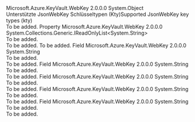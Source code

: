 <Type Name="JsonWebKeyType" FullName="Microsoft.Azure.KeyVault.WebKey.JsonWebKeyType">
  <TypeSignature Language="C#" Value="public static class JsonWebKeyType" />
  <TypeSignature Language="ILAsm" Value=".class public auto ansi abstract sealed beforefieldinit JsonWebKeyType extends System.Object" />
  <TypeSignature Language="DocId" Value="T:Microsoft.Azure.KeyVault.WebKey.JsonWebKeyType" />
  <TypeSignature Language="VB.NET" Value="Public Class JsonWebKeyType" />
  <TypeSignature Language="F#" Value="type JsonWebKeyType = class" />
  <AssemblyInfo>
    <AssemblyName>Microsoft.Azure.KeyVault.WebKey</AssemblyName>
    <AssemblyVersion>2.0.0.0</AssemblyVersion>
  </AssemblyInfo>
  <Base>
    <BaseTypeName>System.Object</BaseTypeName>
  </Base>
  <Interfaces />
  <Docs>
    <summary>
            <span data-ttu-id="36595-101">Unterstützte JsonWebKey Schlüsseltypen (Kty)</span><span class="sxs-lookup"><span data-stu-id="36595-101">Supported JsonWebKey key types (kty)</span></span>
            </summary>
    <remarks>To be added.</remarks>
  </Docs>
  <Members>
    <Member MemberName="AllTypes">
      <MemberSignature Language="C#" Value="public static System.Collections.Generic.IReadOnlyList&lt;string&gt; AllTypes { get; }" />
      <MemberSignature Language="ILAsm" Value=".property class System.Collections.Generic.IReadOnlyList`1&lt;string&gt; AllTypes" />
      <MemberSignature Language="DocId" Value="P:Microsoft.Azure.KeyVault.WebKey.JsonWebKeyType.AllTypes" />
      <MemberSignature Language="VB.NET" Value="Public Shared ReadOnly Property AllTypes As IReadOnlyList(Of String)" />
      <MemberSignature Language="F#" Value="member this.AllTypes : System.Collections.Generic.IReadOnlyList&lt;string&gt;" Usage="Microsoft.Azure.KeyVault.WebKey.JsonWebKeyType.AllTypes" />
      <MemberType>Property</MemberType>
      <AssemblyInfo>
        <AssemblyName>Microsoft.Azure.KeyVault.WebKey</AssemblyName>
        <AssemblyVersion>2.0.0.0</AssemblyVersion>
      </AssemblyInfo>
      <ReturnValue>
        <ReturnType>System.Collections.Generic.IReadOnlyList&lt;System.String&gt;</ReturnType>
      </ReturnValue>
      <Docs>
        <summary>To be added.</summary>
        <value>To be added.</value>
        <remarks>To be added.</remarks>
      </Docs>
    </Member>
    <Member MemberName="EllipticCurve">
      <MemberSignature Language="C#" Value="public const string EllipticCurve;" />
      <MemberSignature Language="ILAsm" Value=".field public static literal string EllipticCurve" />
      <MemberSignature Language="DocId" Value="F:Microsoft.Azure.KeyVault.WebKey.JsonWebKeyType.EllipticCurve" />
      <MemberSignature Language="VB.NET" Value="Public Const EllipticCurve As String " />
      <MemberSignature Language="F#" Value="val mutable EllipticCurve : string" Usage="Microsoft.Azure.KeyVault.WebKey.JsonWebKeyType.EllipticCurve" />
      <MemberType>Field</MemberType>
      <AssemblyInfo>
        <AssemblyName>Microsoft.Azure.KeyVault.WebKey</AssemblyName>
        <AssemblyVersion>2.0.0.0</AssemblyVersion>
      </AssemblyInfo>
      <ReturnValue>
        <ReturnType>System.String</ReturnType>
      </ReturnValue>
      <Docs>
        <summary>To be added.</summary>
        <remarks>To be added.</remarks>
      </Docs>
    </Member>
    <Member MemberName="EllipticCurveHsm">
      <MemberSignature Language="C#" Value="public const string EllipticCurveHsm;" />
      <MemberSignature Language="ILAsm" Value=".field public static literal string EllipticCurveHsm" />
      <MemberSignature Language="DocId" Value="F:Microsoft.Azure.KeyVault.WebKey.JsonWebKeyType.EllipticCurveHsm" />
      <MemberSignature Language="VB.NET" Value="Public Const EllipticCurveHsm As String " />
      <MemberSignature Language="F#" Value="val mutable EllipticCurveHsm : string" Usage="Microsoft.Azure.KeyVault.WebKey.JsonWebKeyType.EllipticCurveHsm" />
      <MemberType>Field</MemberType>
      <AssemblyInfo>
        <AssemblyName>Microsoft.Azure.KeyVault.WebKey</AssemblyName>
        <AssemblyVersion>2.0.0.0</AssemblyVersion>
      </AssemblyInfo>
      <ReturnValue>
        <ReturnType>System.String</ReturnType>
      </ReturnValue>
      <Docs>
        <summary>To be added.</summary>
        <remarks>To be added.</remarks>
      </Docs>
    </Member>
    <Member MemberName="Octet">
      <MemberSignature Language="C#" Value="public const string Octet;" />
      <MemberSignature Language="ILAsm" Value=".field public static literal string Octet" />
      <MemberSignature Language="DocId" Value="F:Microsoft.Azure.KeyVault.WebKey.JsonWebKeyType.Octet" />
      <MemberSignature Language="VB.NET" Value="Public Const Octet As String " />
      <MemberSignature Language="F#" Value="val mutable Octet : string" Usage="Microsoft.Azure.KeyVault.WebKey.JsonWebKeyType.Octet" />
      <MemberType>Field</MemberType>
      <AssemblyInfo>
        <AssemblyName>Microsoft.Azure.KeyVault.WebKey</AssemblyName>
        <AssemblyVersion>2.0.0.0</AssemblyVersion>
      </AssemblyInfo>
      <ReturnValue>
        <ReturnType>System.String</ReturnType>
      </ReturnValue>
      <Docs>
        <summary>To be added.</summary>
        <remarks>To be added.</remarks>
      </Docs>
    </Member>
    <Member MemberName="Rsa">
      <MemberSignature Language="C#" Value="public const string Rsa;" />
      <MemberSignature Language="ILAsm" Value=".field public static literal string Rsa" />
      <MemberSignature Language="DocId" Value="F:Microsoft.Azure.KeyVault.WebKey.JsonWebKeyType.Rsa" />
      <MemberSignature Language="VB.NET" Value="Public Const Rsa As String " />
      <MemberSignature Language="F#" Value="val mutable Rsa : string" Usage="Microsoft.Azure.KeyVault.WebKey.JsonWebKeyType.Rsa" />
      <MemberType>Field</MemberType>
      <AssemblyInfo>
        <AssemblyName>Microsoft.Azure.KeyVault.WebKey</AssemblyName>
        <AssemblyVersion>2.0.0.0</AssemblyVersion>
      </AssemblyInfo>
      <ReturnValue>
        <ReturnType>System.String</ReturnType>
      </ReturnValue>
      <Docs>
        <summary>To be added.</summary>
        <remarks>To be added.</remarks>
      </Docs>
    </Member>
    <Member MemberName="RsaHsm">
      <MemberSignature Language="C#" Value="public const string RsaHsm;" />
      <MemberSignature Language="ILAsm" Value=".field public static literal string RsaHsm" />
      <MemberSignature Language="DocId" Value="F:Microsoft.Azure.KeyVault.WebKey.JsonWebKeyType.RsaHsm" />
      <MemberSignature Language="VB.NET" Value="Public Const RsaHsm As String " />
      <MemberSignature Language="F#" Value="val mutable RsaHsm : string" Usage="Microsoft.Azure.KeyVault.WebKey.JsonWebKeyType.RsaHsm" />
      <MemberType>Field</MemberType>
      <AssemblyInfo>
        <AssemblyName>Microsoft.Azure.KeyVault.WebKey</AssemblyName>
        <AssemblyVersion>2.0.0.0</AssemblyVersion>
      </AssemblyInfo>
      <ReturnValue>
        <ReturnType>System.String</ReturnType>
      </ReturnValue>
      <Docs>
        <summary>To be added.</summary>
        <remarks>To be added.</remarks>
      </Docs>
    </Member>
  </Members>
</Type>